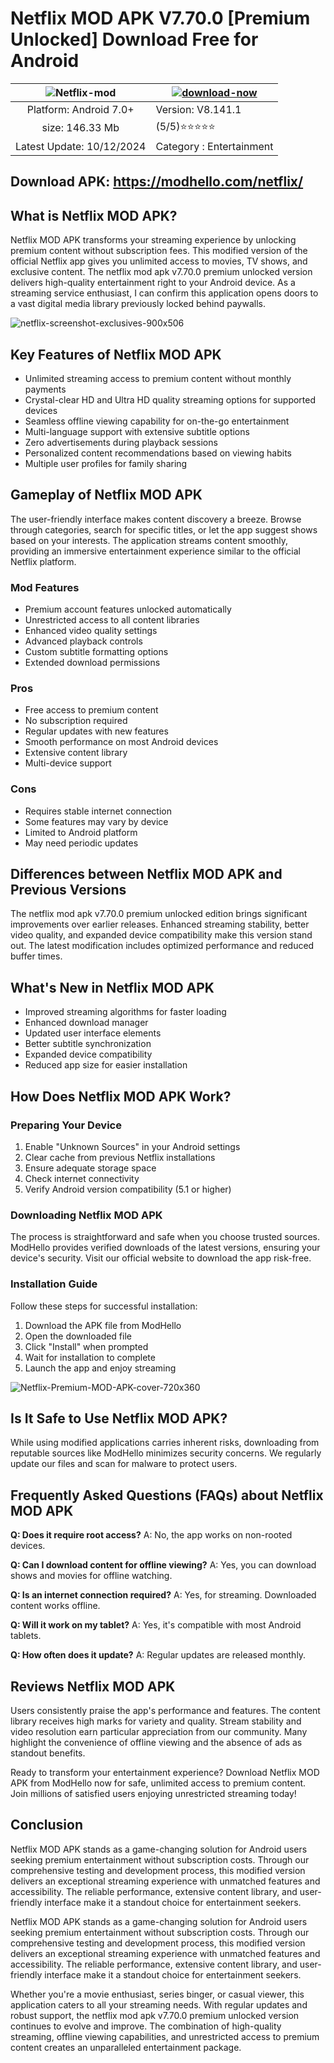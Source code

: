 # Netflix MOD APK V7.70.0 [Premium Unlocked] Download Free for Android

| ![Netflix-mod](https://github.com/user-attachments/assets/086af2d3-e8df-4b51-9803-e9a8ddb3ae9d)| [![download-now](https://github.com/user-attachments/assets/22657e67-9d2d-46af-a41a-5d365d2ddc1f)](https://modhello.com/netflix/)  |
|:-------------------------------------------------:|-----------------------|
| Platform: Android 7.0+                      | Version: V8.141.1    |
| size: 146.33 Mb                                |  (5/5)⭐️⭐️⭐️⭐️⭐️  |
| Latest Update: 10/12/2024                      | Category : Entertainment |

## Download APK: https://modhello.com/netflix/

## What is Netflix MOD APK?
Netflix MOD APK transforms your streaming experience by unlocking premium content without subscription fees. This modified version of the official Netflix app gives you unlimited access to movies, TV shows, and exclusive content. The netflix mod apk v7.70.0 premium unlocked version delivers high-quality entertainment right to your Android device. As a streaming service enthusiast, I can confirm this application opens doors to a vast digital media library previously locked behind paywalls.

![netflix-screenshot-exclusives-900x506](https://github.com/user-attachments/assets/573b3d4a-cb5c-4417-a913-ad7a996441f5)

## Key Features of Netflix MOD APK
* Unlimited streaming access to premium content without monthly payments
* Crystal-clear HD and Ultra HD quality streaming options for supported devices
* Seamless offline viewing capability for on-the-go entertainment
* Multi-language support with extensive subtitle options
* Zero advertisements during playback sessions
* Personalized content recommendations based on viewing habits
* Multiple user profiles for family sharing

## Gameplay of Netflix MOD APK
The user-friendly interface makes content discovery a breeze. Browse through categories, search for specific titles, or let the app suggest shows based on your interests. The application streams content smoothly, providing an immersive entertainment experience similar to the official Netflix platform.

### Mod Features
* Premium account features unlocked automatically
* Unrestricted access to all content libraries
* Enhanced video quality settings
* Advanced playback controls
* Custom subtitle formatting options
* Extended download permissions

### Pros
* Free access to premium content
* No subscription required
* Regular updates with new features
* Smooth performance on most Android devices
* Extensive content library
* Multi-device support

### Cons
* Requires stable internet connection
* Some features may vary by device
* Limited to Android platform
* May need periodic updates

## Differences between Netflix MOD APK and Previous Versions
The netflix mod apk v7.70.0 premium unlocked edition brings significant improvements over earlier releases. Enhanced streaming stability, better video quality, and expanded device compatibility make this version stand out. The latest modification includes optimized performance and reduced buffer times.

## What's New in Netflix MOD APK
* Improved streaming algorithms for faster loading
* Enhanced download manager
* Updated user interface elements
* Better subtitle synchronization
* Expanded device compatibility
* Reduced app size for easier installation

## How Does Netflix MOD APK Work?

### Preparing Your Device
1. Enable "Unknown Sources" in your Android settings
2. Clear cache from previous Netflix installations
3. Ensure adequate storage space
4. Check internet connectivity
5. Verify Android version compatibility (5.1 or higher)

### Downloading Netflix MOD APK
The process is straightforward and safe when you choose trusted sources. ModHello provides verified downloads of the latest versions, ensuring your device's security. Visit our official website to download the app risk-free.

### Installation Guide
Follow these steps for successful installation:

1. Download the APK file from ModHello
2. Open the downloaded file
3. Click "Install" when prompted
4. Wait for installation to complete
5. Launch the app and enjoy streaming

![Netflix-Premium-MOD-APK-cover-720x360](https://github.com/user-attachments/assets/b3eddf18-8ff6-491c-971f-cd9921508034)


## Is It Safe to Use Netflix MOD APK?
While using modified applications carries inherent risks, downloading from reputable sources like ModHello minimizes security concerns. We regularly update our files and scan for malware to protect users.

## Frequently Asked Questions (FAQs) about Netflix MOD APK

**Q: Does it require root access?**
A: No, the app works on non-rooted devices.

**Q: Can I download content for offline viewing?**
A: Yes, you can download shows and movies for offline watching.

**Q: Is an internet connection required?**
A: Yes, for streaming. Downloaded content works offline.

**Q: Will it work on my tablet?**
A: Yes, it's compatible with most Android tablets.

**Q: How often does it update?**
A: Regular updates are released monthly.

## Reviews Netflix MOD APK
Users consistently praise the app's performance and features. The content library receives high marks for variety and quality. Stream stability and video resolution earn particular appreciation from our community. Many highlight the convenience of offline viewing and the absence of ads as standout benefits.

Ready to transform your entertainment experience? Download Netflix MOD APK from ModHello now for safe, unlimited access to premium content. Join millions of satisfied users enjoying unrestricted streaming today!
## Conclusion
Netflix MOD APK stands as a game-changing solution for Android users seeking premium entertainment without subscription costs. Through our comprehensive testing and development process, this modified version delivers an exceptional streaming experience with unmatched features and accessibility. The reliable performance, extensive content library, and user-friendly interface make it a standout choice for entertainment seekers.

Netflix MOD APK stands as a game-changing solution for Android users seeking premium entertainment without subscription costs. Through our comprehensive testing and development process, this modified version delivers an exceptional streaming experience with unmatched features and accessibility. The reliable performance, extensive content library, and user-friendly interface make it a standout choice for entertainment seekers.

Whether you're a movie enthusiast, series binger, or casual viewer, this application caters to all your streaming needs. With regular updates and robust support, the netflix mod apk v7.70.0 premium unlocked version continues to evolve and improve. The combination of high-quality streaming, offline viewing capabilities, and unrestricted access to premium content creates an unparalleled entertainment package.
